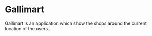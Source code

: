 # Gallimart
Gallimart is an application which show the shops around the current location of the users..
